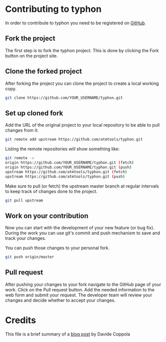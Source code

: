 # Contributing to typhon
In order to contribute to typhon you need to be registered on
[GitHub](https://github.com/join).

## Fork the project
The first step is to fork the typhon project. This is done by clicking the Fork
button on the project site.

## Clone the forked project
After forking the project you can clone the project to create a local working
copy.
```bash
git clone https://github.com/YOUR_USERNAME/typhon.git
```

## Set up cloned fork
Add the URL of the original project to your local repository to be able to pull
changes from it:
```bash
git remote add upstream https://github.com/atmtools/typhon.git
```

Listing the remote repositories will show something like:
```bash
git remote -v
origin https://github.com/YOUR_USERNAME/typhon.git (fetch)
origin https://github.com/YOUR_USERNAME/typhon.git (push)
upstream https://github.com/atmtools/typhon.git (fetch)
upstream https://github.com/atmtools/typhon.git (push)
```

Make sure to pull (or fetch) the upstream master branch at regular intervals to
keep track of changes done to the project.
```bash
git pull upstream
```

## Work on your contribution
Now you can start with the development of your new feature (or bug fix).
During the work you can use git's commit and push mechanism to save and track
your changes.

You can push those changes to your personal fork.
```bash
git push origin/master
```

## Pull request
After pushing your changes to your fork navigate to the GitHub page of your
work.  Click on the Pull request button. Add the needed information to the web
form and submit your request.  The developer team will review your changes and
decide whether to accept your changes.

# Credits
This file is a brief summary of a
[blog post](http://blog.davidecoppola.com/2016/11/howto-contribute-to-open-source-project-on-github/)
by Davide Coppola
